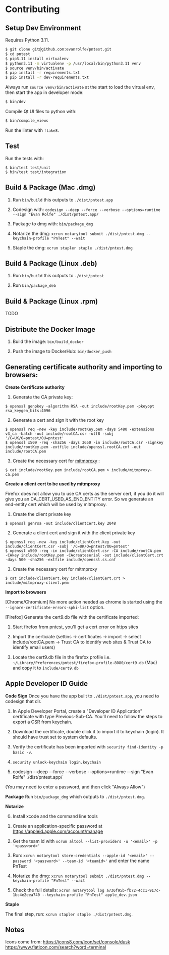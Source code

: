 # Contributing

## Setup Dev Environment

Requires Python 3.11.

```bash
$ git clone git@github.com:evanrolfe/pntest.git
$ cd pntest
$ pip3.11 install virtualenv
$ python3.11 -m virtualenv -p /usr/local/bin/python3.11 venv
$ source venv/bin/activate
$ pip install -r requirements.txt
$ pip install -r dev-requirements.txt
```

Always run `source venv/bin/activate` at the start to load the virtual env, then start the app in developer mode:
```bash
$ bin/dev
```

Compile Qt UI files to python with:
```bash
$ bin/compile_views
```

Run the linter with `flake8`.

## Test
Run the tests with:
```
$ bin/test test/unit
$ bin/test test/integration
```

## Build & Package (Mac .dmg)
1. Run `bin/build` this outputs to `./dist/pntest.app`

2. Codesign with: `codesign --deep --force --verbose --options=runtime --sign "Evan Rolfe" ./dist/pntest.app/`

3. Package to dmg with: `bin/package_dmg`

4. Notarize the dmg: `xcrun notarytool submit ./dist/pntest.dmg --keychain-profile "PnTest" --wait`

5. Staple the dmg: `xcrun stapler staple ./dist/pntest.dmg`

## Build & Package (Linux .deb)
1. Run `bin/build` this outputs to `./dist/pntest`

2. Run `bin/package_deb`

## Build & Package (Linux .rpm)
TODO

## Distribute the Docker Image
1. Build the image: `bin/build_docker`

2. Push the image to DockerHub: `bin/docker_push`

## Generating certificate authority and importing to browsers:
**Create Certificate authority**

1. Generate the CA private key:
```
$ openssl genpkey -algorithm RSA -out include/rootKey.pem -pkeyopt rsa_keygen_bits:4096
```
2. Generate a cert and sign it with the root key
```
$ openssl req -new -key include/rootKey.pem -days 5480 -extensions v3_ca -batch -out include/rootCA.csr -utf8 -subj '/C=UK/O=pntest/OU=pntest'
$ openssl x509 -req -sha256 -days 3650 -in include/rootCA.csr -signkey include/rootKey.pem -extfile include/openssl.rootCA.cnf -out include/rootCA.pem
```
3. Create the necessary cert for [mitmproxy](https://docs.mitmproxy.org/stable/concepts-certificates/#using-a-custom-server-certificate) :
```
$ cat include/rootKey.pem include/rootCA.pem > include/mitmproxy-ca.pem
```

**Create a client cert to be used by mitmproxy**

Firefox does not allow you to use CA certs as the server cert, if you do it will give you an CA_CERT_USED_AS_END_ENTITY error. So we generate an end-entity cert which will be used by mitmproxy.
1. Create the client private key
```
$ openssl genrsa -out include/clientCert.key 2048
```
2. Generate a client cert and sign it with the client private key
```
$ openssl req -new -key include/clientCert.key -out include/clientCert.csr -subj '/C=UK/O=pntest/OU=pntest'
$ openssl x509 -req -in include/clientCert.csr -CA include/rootCA.pem -CAkey include/rootKey.pem -CAcreateserial -out include/clientCert.crt -days 500 -sha256 -extfile include/openssl.ss.cnf
```
3. Create the necessary cert for mitmproxy
```
$ cat include/clientCert.key include/clientCert.crt > include/mitmproxy-client.pem
```

**Import to browsers**

[Chrome/Chromium] No more action needed as chrome is started using the `--ignore-certificate-errors-spki-list` option.

[Firefox] Generate the cert9.db file with the certificate imported:

1. Start firefox from pntest, you'll get a cert error on https sites

2. Import the certiciate (settins -> certificates -> import -> select include/rootCA.pem -> Trust CA to identify web sites & Trust CA to identify email users)

3. Locate the cert9.db file in the firefox profile i.e. `~/Library/Preferences/pntest/firefox-profile-8080/cert9.db` (Mac) and copy it to `include/cert9.db`

## Apple Developer ID Guide

**Code Sign**
Once you have the app built to `./dist/pntest.app`, you need to codesign that dir.

1. In Apple Developer Portal, create a "Developer ID Application" certificate with type Previous-Sub-CA. You'll need to follow the steps to export a CSR from keychain.

2. Download the certificate, double click it to import it to keychain (login). It should have trust set to system defaults.

3. Verify the certificate has been imported with `security find-identity -p basic -v`.

4. `security unlock-keychain login.keychain`

5. codesign --deep --force --verbose --options=runtime --sign "Evan Rolfe" ./dist/pntest.app/

(You may need to enter a password, and then click "Always Allow")

**Package**
Run `bin/package_dmg` which outputs to `./dist/pntest.dmg`.

**Notarize**

0. Install xcode and the command line tools

1. Create an application-specific password at https://appleid.apple.com/account/manage

2. Get the team id with `xcrun altool --list-providers -u '<email>' -p '<password>'`

3. Run: `xcrun notarytool store-credentials --apple-id '<email>' --password '<password>' --team-id '<teamid>'` and enter the name PnTest

4. Notarize the dmg: `xcrun notarytool submit ./dist/pntest.dmg --keychain-profile "PnTest" --wait`

5. Check the full details: `xcrun notarytool log a736f95b-fb72-4cc1-917c-1bc4e2eea740 --keychain-profile "PnTest" apple_dev.json`

**Staple**

The final step, run: `xcrun stapler staple ./dist/pntest.dmg`.

## Notes
Icons come from:
https://icons8.com/icon/set/console/dusk
https://www.flaticon.com/search?word=terminal
